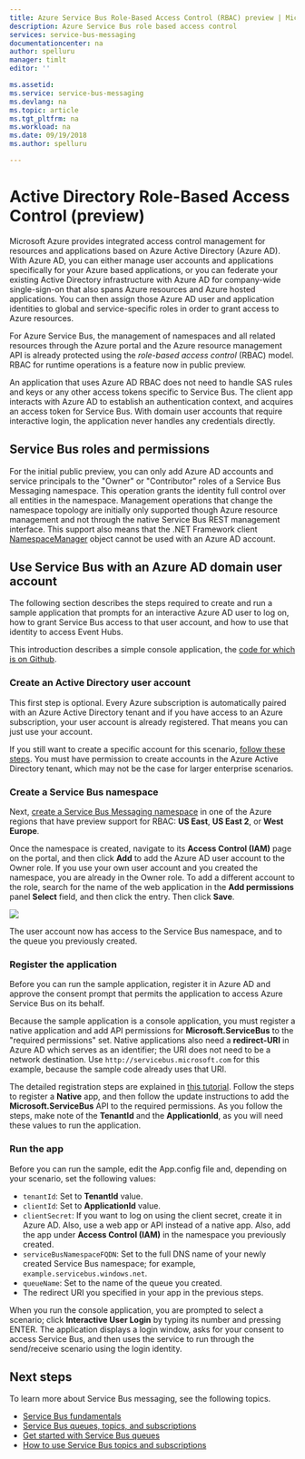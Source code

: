 ```yaml
---
title: Azure Service Bus Role-Based Access Control (RBAC) preview | Microsoft Docs
description: Azure Service Bus role based access control
services: service-bus-messaging
documentationcenter: na
author: spelluru
manager: timlt
editor: ''

ms.assetid:
ms.service: service-bus-messaging
ms.devlang: na
ms.topic: article
ms.tgt_pltfrm: na
ms.workload: na
ms.date: 09/19/2018
ms.author: spelluru

---
```


# Active Directory Role-Based Access Control (preview)

Microsoft Azure provides integrated access control management for resources and applications based on Azure Active Directory (Azure AD). With Azure AD, you can either manage user accounts and applications specifically for your Azure based applications, or you can federate your existing Active Directory infrastructure with Azure AD for company-wide single-sign-on that also spans Azure resources and Azure hosted applications. You can then assign those Azure AD user and application identities to global and service-specific roles in order to grant access to Azure resources.

For Azure Service Bus, the management of namespaces and all related resources through the Azure portal and the Azure resource management API is already protected using the *role-based access control* (RBAC) model. RBAC for runtime operations is a feature now in public preview. 

An application that uses Azure AD RBAC does not need to handle SAS rules and keys or any other access tokens specific to Service Bus. The client app interacts with Azure AD to establish an authentication context, and acquires an access token for Service Bus. With domain user accounts that require interactive login, the application never handles any credentials directly.

## Service Bus roles and permissions

For the initial public preview, you can only add Azure AD accounts and service principals to the "Owner" or "Contributor" roles of a Service Bus Messaging namespace. This operation grants the identity full control over all entities in the namespace. Management operations that change the namespace topology are initially only supported though Azure resource management and not through the native Service Bus REST management interface. This support also means that the .NET Framework client [NamespaceManager](/dotnet/api/microsoft.servicebus.namespacemanager) object cannot be used with an Azure AD account.  

## Use Service Bus with an Azure AD domain user account

The following section describes the steps required to create and run a sample application that prompts for an interactive Azure AD user to log on, how to grant Service Bus access to that user account, and how to use that identity to access Event Hubs. 

This introduction describes a simple console application, the [code for which is on Github](https://github.com/Azure/azure-service-bus/tree/master/samples/DotNet/Microsoft.ServiceBus.Messaging/RoleBasedAccessControl).

### Create an Active Directory user account

This first step is optional. Every Azure subscription is automatically paired with an Azure Active Directory tenant and if you have access to an Azure subscription, your user account is already registered. That means you can just use your account. 

If you still want to create a specific account for this scenario, [follow these steps](../automation/automation-create-aduser-account.md). You must have permission to create accounts in the Azure Active Directory tenant, which may not be the case for larger enterprise scenarios.

### Create a Service Bus namespace

Next, [create a Service Bus Messaging namespace](service-bus-create-namespace-portal.md) in one of the Azure regions that have preview support for RBAC: **US East**, **US East 2**, or **West Europe**. 

Once the namespace is created, navigate to its **Access Control (IAM)** page on the portal, and then click **Add** to add the Azure AD user account to the Owner role. If you use your own user account and you created the namespace, you are already in the Owner role. To add a different account to the role, search for the name of the web application in the **Add permissions** panel **Select** field, and then click the entry. Then click **Save**.

![](./media/service-bus-role-based-access-control/rbac1.PNG)

The user account now has access to the Service Bus namespace, and to the queue you previously created.
 
### Register the application

Before you can run the sample application, register it in Azure AD and approve the consent prompt that permits the application to access Azure Service Bus on its behalf. 

Because the sample application is a console application, you must register a native application and add API permissions for **Microsoft.ServiceBus** to the "required permissions" set. Native applications also need a **redirect-URI** in Azure AD which serves as an identifier; the URI does not need to be a network destination. Use `http://servicebus.microsoft.com` for this example, because the sample code already uses that URI.

The detailed registration steps are explained in [this tutorial](../active-directory/develop/quickstart-v1-integrate-apps-with-azure-ad.md). Follow the steps to register a **Native** app, and then follow the update instructions to add the **Microsoft.ServiceBus** API to the required permissions. As you follow the steps, make note of the **TenantId** and the **ApplicationId**, as you will need these values to run the application.

### Run the app

Before you can run the sample, edit the App.config file and, depending on your scenario, set the following values:

- `tenantId`: Set to **TenantId** value.
- `clientId`: Set to **ApplicationId** value. 
- `clientSecret`: If you want to log on using the client secret, create it in Azure AD. Also, use a web app or API instead of a native app. Also, add the app under **Access Control (IAM)** in the namespace you previously created.
- `serviceBusNamespaceFQDN`: Set to the full DNS name of your newly created Service Bus namespace; for example, `example.servicebus.windows.net`.
- `queueName`: Set to the name of the queue you created.
- The redirect URI you specified in your app in the previous steps.
 
When you run the console application, you are prompted to select a scenario; click **Interactive User Login** by typing its number and pressing ENTER. The application displays a login window, asks for your consent to access Service Bus, and then uses the service to run through the send/receive scenario using the login identity.

## Next steps

To learn more about Service Bus messaging, see the following topics.

* [Service Bus fundamentals](service-bus-fundamentals-hybrid-solutions.md)
* [Service Bus queues, topics, and subscriptions](service-bus-queues-topics-subscriptions.md)
* [Get started with Service Bus queues](service-bus-dotnet-get-started-with-queues.md)
* [How to use Service Bus topics and subscriptions](service-bus-dotnet-how-to-use-topics-subscriptions.md)